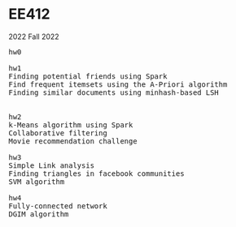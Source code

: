 # EE412
2022 Fall 2022
<pre>
hw0

hw1
Finding potential friends using Spark
Find frequent itemsets using the A-Priori algorithm
Finding similar documents using minhash-based LSH


hw2
k-Means algorithm using Spark
Collaborative filtering
Movie recommendation challenge

hw3
Simple Link analysis
Finding triangles in facebook communities
SVM algorithm

hw4
Fully-connected network
DGIM algorithm
</pre>
